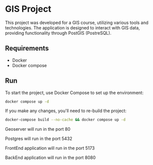 # GIS Project

This project was developed for a GIS course, utilizing various tools and technologies. 
The application is designed to interact with GIS data, providing functionality through PostGIS (PostreSQL).

## Requirements

- Docker
- Docker compose

## Run

To start the project, use Docker Compose to set up the environment:
```bash
docker compose up -d
```
If you make any changes, you'll need to re-build the project:

```bash
docker-compose build --no-cache && docker compose up -d 
```

Geoserver will run in the port 80

Postgres will run in the port 5432

FrontEnd application will run in the port 5173

BackEnd application will run in the port 8080
